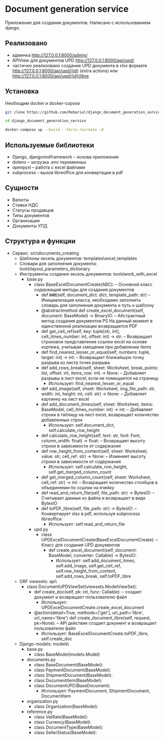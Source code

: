 # Document generation service
Приложение для создания документов. Написано с использованием django.

## Реализовано
 - админка http://127.0.0.1:8000/admin/
 - APIView для документов UPD http://127.0.0.1:8000/api/upd/
 - частично реализовано создание UPD документа в xlsx формате http://127.0.0.1:8000/api/upd/{id} (extra actions) или http://127.0.0.1:8000/api/upd/{id}/libre
## Установка
Необходим docker и docker-copose

``` bash
git clone https://github.com/Rebarial/django_document_generation_service

cd django_document_generation_service

docker-compose up --build --force-recreate -d
```
## Используемые библиотеки

 - Django, djangorestframework – основа приложения
 - dotenv – загрузка .env переменных
 - openpyxl – работа с excel файлами
 - subprocess – вызов libreoffice для конвертации в pdf

## Сущности
 - Валюты
 - Ставки НДС
 - Статусы продавцов
 - Типы документов
 - Организации
 - Документы УПД

## Структура и функции
 - Сервиc: src\documents_creating
   - Шаблоны эксель документов: templates\excel_templates
   - Словари для заполнения документа: tools\layout_parameters_dictionary
   - Инструменты создания эксель документов: tools\work_with_excel
      - base.py
        - class BaseExcelDocumentCreate(ABC): – Основной класс содержащий методы для создания документов
          - def __init__(self, document_dict: dict, template_path: str) – Инициализация класса, необходимо заполнить словарь для заполнения документа и путь к шаблону
          - @abstractmethod def create_excel_document(self, document: BaseModel) -> BinaryIO: – Абстрактный метод создания документов PS На данный момент в единственной реализации возвращается PDF
          - def get_cell_ref(self, key: tuple[str, int], cell_itmes_number: int, offset: int) -> str: – Возвращает строковое представление ссылки excel на основе кортежа, учитывая смещение при добавлении items
          - def find_nearest_lesser_or_equal(self, numbers: tuple, target: int) -> int: – Возвращает ближайшую точку разрыва из листа точек разрыва
          - def add_rows_break(self, sheet: Worksheet, break_points: list, offset: int, items_row: int) -> None: – Добавляет разрывы в лист excel, если не помещается на страницу
            - Использует: find_nearest_lesser_or_equal
          - def add_image(self, sheet: Worksheet, img_file_path: str, width: int, height: int, cell: str) -> None: – Добавляет картинку на лист excel
          - def add_document_itmes(self, sheet: Worksheet, items: BaseModel, cell_itmes_number: int) -> int: – Добавляет строки в таблицу на лист excel, возвращает количество добавленных строк
            - Использует: self.document_dict, self.calculate_row_height
          - def calculate_row_height(self, text: str, font: Font, column_width: float) -> float: – Возвращает высоту строки в зависимости от содержания
          - def row_height_from_content(self, sheet: Worksheet, value: str, cell_ref: str) -> None: – Изменяет высоту строки в зависимости от содержания
            - Использует: self.calculate_row_height, self.get_merged_column_count
          - def get_merged_column_count(self, sheet: Worksheet, cell_ref: str) -> int: – Возвращает количество столбцов в объединении по ссылки на ячейку
          - def read_and_return_file(self, file_path: str) -> BytesIO: – Считывает данные из файла и возвращает в виде BytesIO
          - def toPDF_libre(self, file_path: str) -> BytesIO: – Конвертирует xlsx в pdf, используя subprocess libreoffice
            - Использует: self.read_and_return_file
        - upd.py
          - class UPDExcelDocumentCreate(BaseExcelDocumentCreate): – Класс для создания UPD документов
            - def create_excel_document(self, document: BaseModel, converter: Callable) -> BytesIO:
              - Использует: self.add_document_itmes, self.add_image, self.get_cell_ref, self.row_height_from_content, self.add_rows_break, self.toPDF_libre
   - DRF viewsets: api\
     - class DocumentUPDViewSet(viewsets.ModelViewSet):
       - def create_doc(self, pk: int, func: Callable): – создает документ и возвращает пользователю файл
         - Использует: UPDExcelDocumentCreate.create_excel_document
       - @action(detail=True, methods=['get'], url_path='libre', url_name='libre') def create_document_libre(self, request, pk=None): – API действие создает документ и возвращает пользователю файл
         - Использует: BaseExcelDocumentCreate.toPDF_libre, self.create_doc
   - Django-models: models\
     - base.py
       - class BaseModel(models.Model)
     - documents.py
       - class BaseDocument(BaseModel):
       - class PaymentDocument(BaseModel):
       - class ShipmentDocument(BaseModel):
       - class DocumentItem(BaseModel):
       - class DocumentUPD(BaseDocument):
         - Использует: PaymentDocument, ShipmentDocument, DocumentItem
     - organization.py
       - class Organization(BaseModel):
     - reference.py
       - class VatRate(BaseModel):
       - class Currency(BaseModel):
       - class DocumentType(BaseModel):
       - class SellerStatus(BaseModel):

